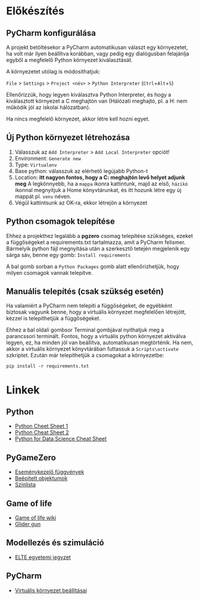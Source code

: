 # Előkészítés

## PyCharm konfigurálása

A projekt betöltésekor a PyCharm automatikusan választ egy környezetet, ha volt már ilyen 
beállítva korábban, vagy pedig egy dialógusban felajánlja egyből a megfelelő Python
környezet kiválasztását.

A környezetet utólag is módosíthatjuk:

`File` > `Settings` > `Project <név>` > `Python Interpreter`
(`Ctrl`+`Alt`+`S`)

Ellenőrizzük, hogy legyen kiválasztva Python Interpreter, és hogy a kiválasztott környezet a
C meghajtón van (Hálózati meghajtó, pl. a H: nem működik jól az iskolai hálózatban). 

Ha nincs megfelelő környezet, akkor létre kell hozni egyet.

## Új Python környezet létrehozása

1. Válasszuk az `Add Interpreter` > `Add Local Interpreter` opciót!
2. Environment: `Generate new`
3. Type: `Virtualenv`
4. Base python: válasszuk az elérhető legújabb Python-t
5. Location: **itt nagyon fontos, hogy a C: meghajtón levő helyet adjunk meg**
A legkönnyebb, ha a `mappa` ikonra kattintunk, majd az első, `házikó` ikonnal
megnyitjuk a Home könyvtárunkat, és itt hozunk létre egy új mappát pl. `venv`
néven.
6. Végül kattintsunk az OK-ra, ekkor létrejön a környezet

## Python csomagok telepítése

Ehhez a projekthez legalább a **pgzero** csomag telepítése szükséges, ezeket a függőségeket a 
requirements.txt tartalmazza, amit a PyCharm felismer. Bármelyik python fájl megnyitása után
a szerkesztő tetején megjelenik egy sárga sáv, benne egy gomb: `Install requirements`

A bal gomb sorban a `Python Packages` gomb alatt ellenőrizhetjük, hogy milyen csomagok 
vannak telepítve.

## Manuális telepítés (csak szükség esetén)

Ha valamiért a PyCharm nem telepíti a függőségeket, de egyébként biztosak vagyunk benne, hogy 
a virtuális környezet megfelelően létrejött, kézzel is telepíthetjük a függőségeket. 

Ehhez a bal oldali gombsor Terminal gombjával nyithatjuk meg a parancssori terminált. 
Fontos, hogy a virtuális python környezet aktiválva legyen, ez, ha minden jól van beállítva, 
automatikusan megtörténik. Ha nem, akkor a virtuális környezet könyvtárában futtassuk a 
`Scripts\activate` szkriptet. Ezután már telepíthetjük a csomagokat a környezetbe:
```
pip install -r requirements.txt
```
# Linkek

## Python
* [Python Cheet Sheet 1](https://quickref.me/python.html)
* [Python Cheat Sheet 2](https://www.pythoncheatsheet.org/)
* [Python for Data Science Cheat Sheet](https://www.utc.fr/~jlaforet/Suppl/python-cheatsheets.pdf)

## PyGameZero
* [Eseménykezelő függvények](https://pygame-zero.readthedocs.io/en/latest/hooks.html)
* [Beépített objektumok](https://pygame-zero.readthedocs.io/en/latest/builtins.html)
* [Színlista](https://pygame-zero.readthedocs.io/en/latest/colors_ref.html)

## Game of life
* [Game of life wiki](https://conwaylife.com/)
* [Glider gun](https://conwaylife.com/wiki/Glider_gun)

## Modellezés és szimuláció
* [ELTE egyetemi jegyzet](https://tantargy4.elte.hu/downloads/scorm/index.html)

## PyCharm
* [Virtuális környezet beállításai](https://www.jetbrains.com/help/pycharm/creating-virtual-environment.html)